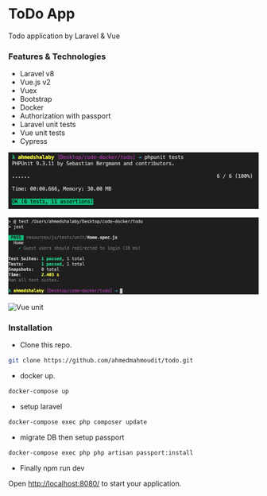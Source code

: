 # ToDo App

Todo application by Laravel & Vue 

### Features & Technologies
- Laravel v8
- Vue.js v2
- Vuex
- Bootstrap
- Docker
- Authorization with passport
- Laravel unit tests
- Vue unit tests
- Cypress


![Laravel unit](https://github.com/ahmedmahmoudit/todo/blob/master/laravel-unit.png?raw=true)

![Vue unit](https://github.com/ahmedmahmoudit/todo/blob/master/vue-unit.png?raw=true)

![Vue unit](https://github.com/ahmedmahmoudit/todo/blob/master/cypress.gif?raw=true)


### Installation

 - Clone this repo.

```sh
git clone https://github.com/ahmedmahmoudit/todo.git
```

 - docker up.

```sh
docker-compose up
```
  - setup laravel 

```sh
docker-compose exec php composer update
```  
  - migrate DB then setup passport
  
```sh
docker-compose exec php php artisan passport:install
```  

- Finally npm run dev


Open [http://localhost:8080/](http://localhost:8080) to start your application.

